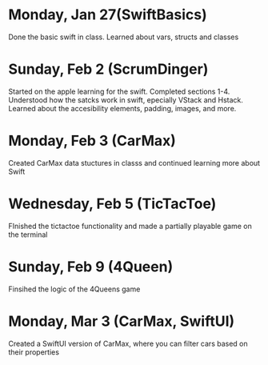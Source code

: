 # Monday, Jan 27(SwiftBasics)
Done the basic swift in class. Learned about vars, structs and classes

# Sunday, Feb 2 (ScrumDinger)
Started on the apple learning for the swift. Completed sections 1-4. Understood how the satcks work in swift, epecially VStack and Hstack. Learned about the accesibility elements, padding, images, and more.

# Monday, Feb 3 (CarMax)
Created CarMax data stuctures in classs and continued learning more about Swift

# Wednesday, Feb 5 (TicTacToe)
FInished the tictactoe functionality and made a partially playable game on the terminal

# Sunday, Feb 9 (4Queen)
Finsihed the logic of the 4Queens game

# Monday, Mar 3 (CarMax, SwiftUI)
Created a SwiftUI version of CarMax, where you can filter cars based on their properties
